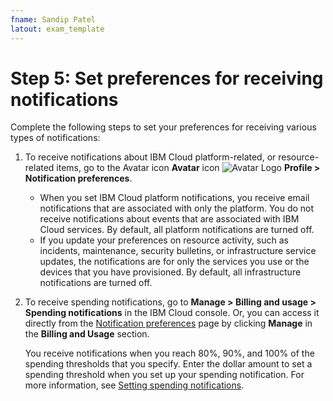 ```yaml
---
fname: Sandip Patel
latout: exam_template
---
```


# Step 5: Set preferences for receiving notifications

Complete the following steps to set your preferences for receiving various types of notifications:

1. To receive notifications about IBM Cloud platform-related, or resource-related items, go to the Avatar icon **Avatar** icon ![Avatar Logo](/New-Product-Documentation/images/avataricon.png) **Profile > Notification preferences**.

   - When you set IBM Cloud platform notifications, you receive email notifications that are associated with only the platform. 
     You do not receive notifications about events that are associated with IBM Cloud services. By default, all platform notifications 
	 are turned off.
   - If you update your preferences on resource activity, such as incidents, maintenance, security bulletins, or infrastructure service updates, 
     the notifications are for only the services you use or the devices that you have provisioned. By default, all infrastructure notifications 
	 are turned off.
2. To receive spending notifications, go to **Manage > Billing and usage > Spending notifications** in the IBM Cloud console. Or, you can access it 
   directly from the [Notification preferences](https://cloud.ibm.com/login?redirect=%2Fuser%2Fnotifications) page by clicking **Manage** in 
   the **Billing and Usage** section.
   
   You receive notifications when you reach 80%, 90%, and 100% of the spending thresholds that you specify. Enter the dollar amount to set a spending
   threshold when you set up your spending notification. For more information, see [Setting spending notifications](https://cloud.ibm.com/docs/billing-usage?topic=billing-usage-spending).